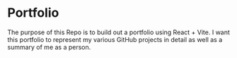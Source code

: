 # Portfolio
The purpose of this Repo is to build out a portfolio using React + Vite. I want this portfolio to represent my various GitHub projects in detail as well as a summary of me as a person. 
